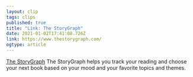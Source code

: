 ```yaml
---
layout: clip 
tags: clips 
published: true 
title: "Link: The StoryGraph" 
date: 2021-01-02T17:41:08.726Z 
link: https://www.thestorygraph.com/ 
ogtype: article 
---
```

[The StoryGraph](https://www.thestorygraph.com/) 
The StoryGraph helps you track your reading and choose your next book based on your mood and your favorite topics and themes.